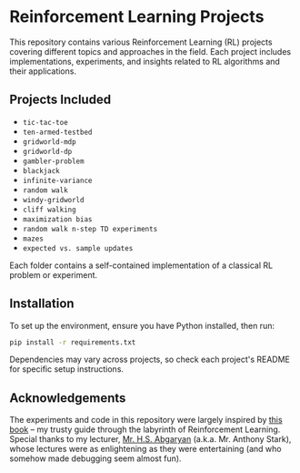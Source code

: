 # Reinforcement Learning Projects

This repository contains various Reinforcement Learning (RL) projects covering different topics and approaches in the field. Each project includes implementations, experiments, and insights related to RL algorithms and their applications.

## Projects Included

- `tic-tac-toe`  
- `ten-armed-testbed`  
- `gridworld-mdp`  
- `gridworld-dp`  
- `gambler-problem`  
- `blackjack`  
- `infinite-variance`
- `random walk`
- `windy-gridworld`
- `cliff walking`
- `maximization bias`
- `random walk n-step TD experiments`
- `mazes`
- `expected vs. sample updates`

Each folder contains a self-contained implementation of a classical RL problem or experiment.

## Installation

To set up the environment, ensure you have Python installed, then run:

```bash
pip install -r requirements.txt
```

Dependencies may vary across projects, so check each project's README for specific setup instructions.

## Acknowledgements

The experiments and code in this repository were largely inspired by [this book](http://incompleteideas.net/) – my trusty guide through the labyrinth of Reinforcement Learning. Special thanks to my lecturer, [Mr. H.S. Abgaryan](https://www.linkedin.com/in/hovhannes-abgaryan/) (a.k.a. Mr. Anthony Stark), whose lectures were as enlightening as they were entertaining (and who somehow made debugging seem almost fun).
